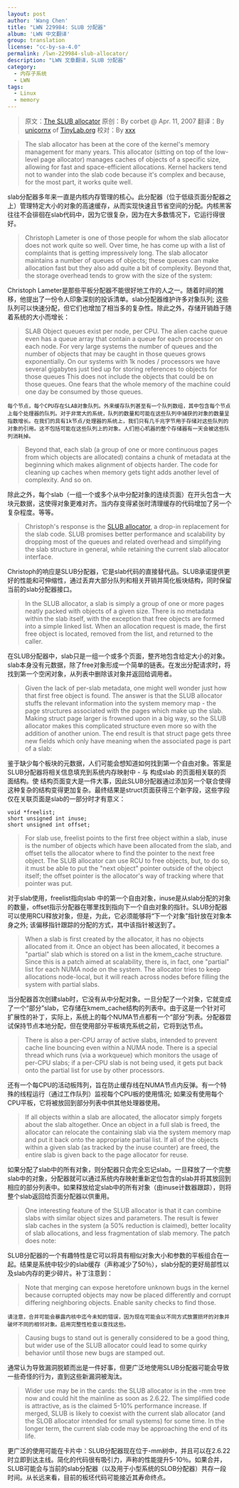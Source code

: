 ```yaml
---
layout: post
author: 'Wang Chen'
title: "LWN 229984: SLUB 分配器"
album: 'LWN 中文翻译'
group: translation
license: "cc-by-sa-4.0"
permalink: /lwn-229984-slub-allocator/
description: "LWN 文章翻译，SLUB 分配器"
category:
  - 内存子系统
  - LWN
tags:
  - Linux
  - memory
---
```


> 原文：[The SLUB allocator](https://lwn.net/Articles/229984/)
> 原创：By corbet @ Apr. 11, 2007
> 翻译：By [unicornx](https://github.com/unicornx) of [TinyLab.org][1]
> 校对：By [xxx](https://github.com/xx)

> The slab allocator has been at the core of the kernel's memory management for many years. This allocator (sitting on top of the low-level page allocator) manages caches of objects of a specific size, allowing for fast and space-efficient allocations. Kernel hackers tend not to wander into the slab code because it's complex and because, for the most part, it works quite well.

slab分配器多年来一直是内核内存管理的核心。此分配器（位于低级页面分配器之上）管理特定大小的对象的高速缓存，从而实现快速且节省空间的分配。内核黑客往往不会徘徊在slab代码中，因为它很复杂，因为在大多数情况下，它运行得很好。

> Christoph Lameter is one of those people for whom the slab allocator does not work quite so well. Over time, he has come up with a list of complaints that is getting impressively long. The slab allocator maintains a number of queues of objects; these queues can make allocation fast but they also add quite a bit of complexity. Beyond that, the storage overhead tends to grow with the size of the system:

Christoph Lameter是那些平板分配器不能很好地工作的人之一。随着时间的推移，他提出了一份令人印象深刻的投诉清单。slab分配器维护许多对象队列; 这些队列可以快速分配，但它们也增加了相当多的复杂性。除此之外，存储开销趋于随着系统的大小而增长：

> 	SLAB Object queues exist per node, per CPU. The alien cache queue even has a queue array that contain a queue for each processor on each node. For very large systems the number of queues and the number of objects that may be caught in those queues grows exponentially. On our systems with 1k nodes / processors we have several gigabytes just tied up for storing references to objects for those queues This does not include the objects that could be on those queues. One fears that the whole memory of the machine could one day be consumed by those queues.

	每个节点，每个CPU存在SLAB对象队列。外来缓存队列甚至有一个队列数组，其中包含每个节点上每个处理器的队列。对于非常大的系统，队列的数量和可能在这些队列中捕获的对象的数量呈指数增长。在我们的具有1k节点/处理器的系统上，我们只有几千兆字节用于存储对这些队列的对象的引用。这不包括可能在这些队列上的对象。人们担心机器的整个存储器有一天会被这些队列消耗掉。

> Beyond that, each slab (a group of one or more continuous pages from which objects are allocated) contains a chunk of metadata at the beginning which makes alignment of objects harder. The code for cleaning up caches when memory gets tight adds another level of complexity. And so on.

除此之外，每个slab（一组一个或多个从中分配对象的连续页面）在开头包含一大块元数据，这使得对象更难对齐。当内存变得紧张时清理缓存的代码增加了另一个复杂程度。等等。

> Christoph's response is the [SLUB allocator](http://lwn.net/Articles/229096/), a drop-in replacement for the slab code. SLUB promises better performance and scalability by dropping most of the queues and related overhead and simplifying the slab structure in general, while retaining the current slab allocator interface.

Christoph的响应是SLUB分配器，它是slab代码的直接替代品。SLUB承诺提供更好的性能和可伸缩性，通过丢弃大部分队列和相关开销并简化板块结构，同时保留当前的slab分配器接口。

> In the SLUB allocator, a slab is simply a group of one or more pages neatly packed with objects of a given size. There is no metadata within the slab itself, with the exception that free objects are formed into a simple linked list. When an allocation request is made, the first free object is located, removed from the list, and returned to the caller.

在SLUB分配器中，slab只是一组一个或多个页面，整齐地包含给定大小的对象。slab本身没有元数据，除了free对象形成一个简单的链表。在发出分配请求时，将找到第一个空闲对象，从列表中删除该对象并返回给调用者。

> Given the lack of per-slab metadata, one might well wonder just how that first free object is found. The answer is that the SLUB allocator stuffs the relevant information into the system memory map - the page structures associated with the pages which make up the slab. Making struct page larger is frowned upon in a big way, so the SLUB allocator makes this complicated structure even more so with the addition of another union. The end result is that struct page gets three new fields which only have meaning when the associated page is part of a slab:

鉴于缺少每个板块的元数据，人们可能会想知道如何找到第一个自由对象。答案是SLUB分配器将相关信息填充到系统内存映射中 - 与 构成slab 的页面相关联的页面结构。使 结构页面变大是一件大事，因此SLUB分配器通过添加另一个联合使得这种复杂的结构变得更加复杂。最终结果是struct页面获得三个新字段，这些字段仅在关联页面是slab的一部分时才有意义：

	void *freelist;
	short unsigned int inuse;
	short unsigned int offset;

> For slab use, freelist points to the first free object within a slab, inuse is the number of objects which have been allocated from the slab, and offset tells the allocator where to find the pointer to the next free object. The SLUB allocator can use RCU to free objects, but, to do so, it must be able to put the "next object" pointer outside of the object itself; the offset pointer is the allocator's way of tracking where that pointer was put.

对于slab使用，freelist指向slab 中的第一个自由对象，inuse是从slab分配的对象的数量，offset指示分配器在哪里找到指向下一个自由对象的指针。SLUB分配器可以使用RCU释放对象，但是，为此，它必须能够将“下一个对象”指针放在对象本身之外; 该偏移指针跟踪的分配的方式，其中该指针被送到了。

> When a slab is first created by the allocator, it has no objects allocated from it. Once an object has been allocated, it becomes a "partial" slab which is stored on a list in the kmem_cache structure. Since this is a patch aimed at scalability, there is, in fact, one "partial" list for each NUMA node on the system. The allocator tries to keep allocations node-local, but it will reach across nodes before filling the system with partial slabs.

当分配器首次创建slab时，它没有从中分配对象。一旦分配了一个对象，它就变成了一个“部分”slab，它存储在kmem_cache结构的列表中。由于这是一个针对可扩展性的补丁，实际上，系统上的每个NUMA节点都有一个“部分”列表。分配器尝试保持节点本地分配，但在使用部分平板填充系统之前，它将到达节点。

> There is also a per-CPU array of active slabs, intended to prevent cache line bouncing even within a NUMA node. There is a special thread which runs (via a workqueue) which monitors the usage of per-CPU slabs; if a per-CPU slab is not being used, it gets put back onto the partial list for use by other processors.

还有一个每CPU的活动板阵列，旨在防止缓存线在NUMA节点内反弹。有一个特殊的线程运行（通过工作队列）监视每个CPU板的使用情况; 如果没有使用每个CPU平板，它将被放回到部分列表中供其他处理器使用。

> If all objects within a slab are allocated, the allocator simply forgets about the slab altogether. Once an object in a full slab is freed, the allocator can relocate the containing slab via the system memory map and put it back onto the appropriate partial list. If all of the objects within a given slab (as tracked by the inuse counter) are freed, the entire slab is given back to the page allocator for reuse.

如果分配了slab中的所有对象，则分配器只会完全忘记slab。一旦释放了一个完整slab中的对象，分配器就可以通过系统内存映射重新定位包含的slab并将其放回到相应的部分列表中。如果释放给定slab中的所有对象（由inuse计数器跟踪），则将整个slab返回给页面分配器以供重用。

> One interesting feature of the SLUB allocator is that it can combine slabs with similar object sizes and parameters. The result is fewer slab caches in the system (a 50% reduction is claimed), better locality of slab allocations, and less fragmentation of slab memory. The patch does note:

SLUB分配器的一个有趣特性是它可以将具有相似对象大小和参数的平板组合在一起。结果是系统中较少的slab缓存（声称减少了50％），slab分配的更好局部性以及slab内存的更少碎片。补丁注意到：

> 	Note that merging can expose heretofore unknown bugs in the kernel because corrupted objects may now be placed differently and corrupt differing neighboring objects. Enable sanity checks to find those.

	请注意，合并可能会暴露内核中迄今未知的错误，因为现在可能会以不同方式放置损坏的对象并破坏不同的相邻对象。启用完整性检查以查找这些。

> Causing bugs to stand out is generally considered to be a good thing, but wider use of the SLUB allocator could lead to some quirky behavior until those new bugs are stamped out.

通常认为导致漏洞脱颖而出是一件好事，但更广泛地使用SLUB分配器可能会导致一些奇怪的行为，直到这些新漏洞被淘汰。

> Wider use may be in the cards: the SLUB allocator is in the -mm tree now and could hit the mainline as soon as 2.6.22. The simplified code is attractive, as is the claimed 5-10% performance increase. If merged, SLUB is likely to coexist with the current slab allocator (and the SLOB allocator intended for small systems) for some time. In the longer term, the current slab code may be approaching the end of its life.

更广泛的使用可能在卡片中：SLUB分配器现在位于-mm树中，并且可以在2.6.22时立即到达主线。简化的代码很有吸引力，声称的性能提升5-10％。如果合并，SLUB可能会与当前的slab分配器（以及用于小型系统的SLOB分配器）共存一段时间。从长远来看，目前的板坯代码可能接近其寿命终点。

[1]: http://tinylab.org

